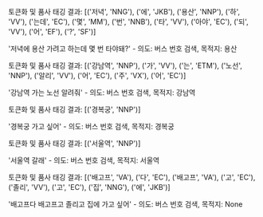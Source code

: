 토큰화 및 품사 태깅 결과: [('저녁', 'NNG'), ('에', 'JKB'), ('용산', 'NNP'), ('하', 'VV'), ('는데', 'EC'), ('몇', 'MM'), ('번', 'NNB'), ('타', 'VV'), ('아야', 'EC'), ('되', 'VV'), ('어', 'EF'), ('?', 'SF')]

'저녁에 용산 가려고 하는데 몇 번 타야돼?' - 의도: 버스 번호 검색, 목적지: 용산

토큰화 및 품사 태깅 결과: [('강남역', 'NNP'), ('가', 'VV'), ('는', 'ETM'), ('노선', 'NNP'), ('알리', 'VV'), ('어', 'EC'), ('주', 'VX'), ('어', 'EC')]

'강남역 가는 노선 알려줘' - 의도: 버스 번호 검색, 목적지: 강남역

토큰화 및 품사 태깅 결과: [('경복궁', 'NNP')]

'경복궁 가고 싶어' - 의도: 버스 번호 검색, 목적지: 경복궁

토큰화 및 품사 태깅 결과: [('서울역', 'NNP')]

'서울역 갈래' - 의도: 버스 번호 검색, 목적지: 서울역

토큰화 및 품사 태깅 결과: [('배고프', 'VA'), ('다', 'EC'), ('배고프', 'VA'), ('고', 'EC'), ('졸리', 'VV'), ('고', 'EC'), ('집', 'NNG'), ('에', 'JKB')]

'배고프다 배고프고 졸리고 집에 가고 싶어' - 의도: 버스 번호 검색, 목적지: None
